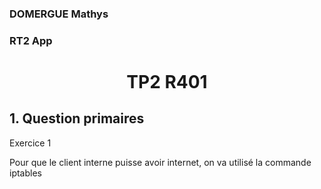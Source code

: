 ### DOMERGUE Mathys
### RT2 App

# <center> TP2 R401





## 1. Question primaires

Exercice 1


Pour que le client interne puisse avoir internet, on va utilisé la commande iptables

